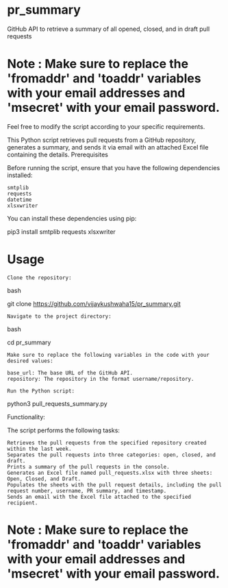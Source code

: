 # pr_summary
GitHub API to retrieve a summary of all opened, closed, and in draft pull requests

# Note : Make sure to replace the 'fromaddr' and 'toaddr' variables with your email addresses and 'msecret' with your email password.

Feel free to modify the script according to your specific requirements.

This Python script retrieves pull requests from a GitHub repository, generates a summary, and sends it via email with an attached Excel file containing the details.
Prerequisites

Before running the script, ensure that you have the following dependencies installed:

    smtplib
    requests
    datetime
    xlsxwriter

You can install these dependencies using pip:

pip3 install smtplib requests xlsxwriter

# Usage

    Clone the repository:

bash

git clone https://github.com/vijaykushwaha15/pr_summary.git

    Navigate to the project directory:

bash

cd pr_summary

    Make sure to replace the following variables in the code with your desired values:

    base_url: The base URL of the GitHub API.
    repository: The repository in the format username/repository.

    Run the Python script:

python3 pull_requests_summary.py

Functionality:

The script performs the following tasks:

    Retrieves the pull requests from the specified repository created within the last week.
    Separates the pull requests into three categories: open, closed, and draft.
    Prints a summary of the pull requests in the console.
    Generates an Excel file named pull_requests.xlsx with three sheets: Open, Closed, and Draft.
    Populates the sheets with the pull request details, including the pull request number, username, PR summary, and timestamp.
    Sends an email with the Excel file attached to the specified recipient.

# Note : Make sure to replace the 'fromaddr' and 'toaddr' variables with your email addresses and 'msecret' with your email password.
